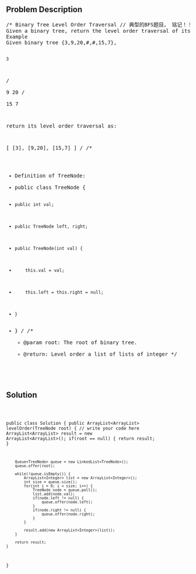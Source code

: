 <!--
<style>
  body { font-family: Arial, sans-serif; }
  .container { max-width: 744px; margin: 0 auto; padding: 10px; }
  .comment-block { background-color: #f9f9f9; padding: 10px; border-left: 5px solid #ccc; max-width: 100%; margin: 20px auto; overflow-wrap: break-word; white-space: pre-wrap; }
  .code-block { background-color: #f4f4f4; padding: 10px; border: 1px solid #ddd; max-width: 100%; margin: 20px auto; overflow-wrap: break-word; white-space: pre-wrap; }
</style>
-->

<div class='container'>
<h2>Problem Description</h2>
<div class='comment-block'>
<pre>
/* Binary Tree Level Order Traversal // 典型的BFS题目， 铭记！！！
Given a binary tree, return the level order traversal of its nodes' values. (ie, from left to right, level by level).
Example
Given binary tree {3,9,20,#,#,15,7},

    3
   / \
  9  20
    /  \
   15   7
 

return its level order traversal as:

[
  [3],
  [9,20],
  [15,7]
]
*/
/**
 * Definition of TreeNode:
 * public class TreeNode {
 *     public int val;
 *     public TreeNode left, right;
 *     public TreeNode(int val) {
 *         this.val = val;
 *         this.left = this.right = null;
 *     }
 * }
 */
    /**
     * @param root: The root of binary tree.
     * @return: Level order a list of lists of integer
     */
</pre>
</div>

<h2>Solution</h2>
<div class='code-block'>
<pre><code class='language-java'>

 
 
public class Solution {
    public ArrayList<ArrayList<Integer>> levelOrder(TreeNode root) {
        // write your code here
        ArrayList<ArrayList<Integer>> result = new ArrayList<ArrayList<Integer>>();
        if(root == null) {
            return result;
        }
        
        Queue<TreeNode> queue = new LinkedList<TreeNode>();
        queue.offer(root);
        
        while(!queue.isEmpty()) {
            ArrayList<Integer> list = new ArrayList<Integer>();
            int size = queue.size();
            for(int i = 0; i < size; i++) {
                TreeNode node = queue.poll();
                list.add(node.val);
                if(node.left != null) {
                    queue.offer(node.left);
                }
                if(node.right != null) {
                    queue.offer(node.right);
                }                
            }
            
            result.add(new ArrayList<Integer>(list));
        }
        
        return result;
    }
}</code></pre>
</div>
</div>
